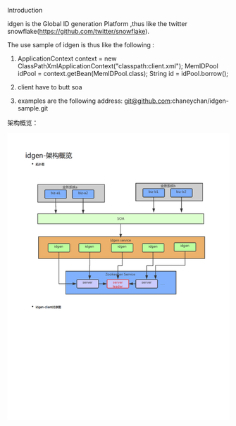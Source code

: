 Introduction

   idgen is the  Global ID generation Platform ,thus like the twitter snowflake(https://github.com/twitter/snowflake).

   The use sample of idgen  is thus like the following :
    
   1)  	ApplicationContext context = new ClassPathXmlApplicationContext("classpath:client.xml");
	MemIDPool idPool = context.getBean(MemIDPool.class);
	String id = idPool.borrow();
	
   2)   client have to butt soa
   
   3)   examples are the following address: git@github.com:chaneychan/idgen-sample.git


架构概览：

![image](https://github.com/chaneychan/idgen/blob/master/doc/%E5%88%86%E5%B8%83%E5%BC%8F%E5%85%A8%E5%B1%80id--%E6%9E%B6%E6%9E%84%E6%A6%82%E8%A7%88.png)
